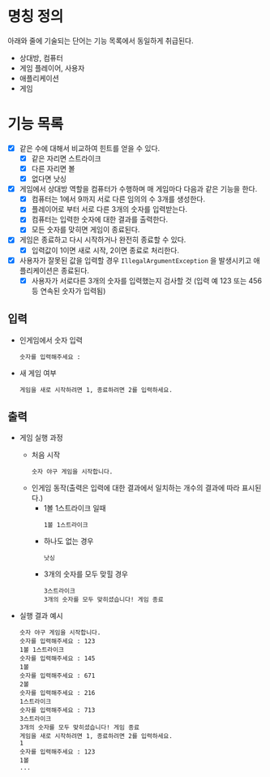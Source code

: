 # 명칭 정의
아래와 줄에 기술되는 단어는 기능 목록에서 동일하게 취급된다.
- 상대방, 컴퓨터
- 게임 플레이어, 사용자
- 애플리케이션
- 게임

# 기능 목록
- [x] 같은 수에 대해서 비교하여 힌트를 얻을 수 있다.  
    - [x] 같은 자리면 스트라이크  
    - [x] 다른 자리면 볼  
    - [x] 없다면 낫싱  

- [x] 게임에서 상대방 역할을 컴퓨터가 수행하며 매 게임마다 다음과 같은 기능을 한다.  
    - [x] 컴퓨터는 1에서 9까지 서로 다른 임의의 수 3개를 생성한다.  
    - [x] 플레이어로 부터 서로 다른 3개의 숫자를 입력받는다.  
    - [x] 컴퓨터는 입력한 숫자에 대한 결과를 출력한다.  
    - [x] 모든 숫자를 맞히면 게임이 종료된다.  

- [x] 게임은 종료하고 다시 시작하거나 완전히 종료할 수 있다.
    - [x] 입력값이 1이면 새로 시작, 2이면 종료로 처리한다.

- [x] 사용자가 잘못된 값을 입력할 경우 `IllegalArgumentException` 을 발생시키고 애플리케이션은 종료된다.  
    - [x] 사용자가 서로다른 3개의 숫자를 입력했는지 검사할 것 (입력 예 123 또는 456 등 연속된 숫자가 입력됨)  

## 입력
- 인게임에서 숫자 입력
    ```
    숫자를 입력해주세요 : 
    ```
- 새 게임 여부
    ```
    게임을 새로 시작하려면 1, 종료하려면 2를 입력하세요.
    ```

## 출력
- 게임 실행 과정
    - 처음 시작
        ```
        숫자 야구 게임을 시작합니다.
        ```
    - 인게임 동작(출력은 입력에 대한 결과에서 일치하는 개수의 결과에 따라 표시된다.)
        - 1볼 1스트라이크 일때
            ```
            1볼 1스트라이크
            ```
        - 하나도 없는 경우
            ```
            낫싱
            ```
        - 3개의 숫자를 모두 맞힐 경우
            ```
            3스트라이크
            3개의 숫자를 모두 맞히셨습니다! 게임 종료
            ```

- 실행 결과 예시
    ```
    숫자 야구 게임을 시작합니다.
    숫자를 입력해주세요 : 123
    1볼 1스트라이크
    숫자를 입력해주세요 : 145
    1볼
    숫자를 입력해주세요 : 671
    2볼
    숫자를 입력해주세요 : 216
    1스트라이크
    숫자를 입력해주세요 : 713
    3스트라이크
    3개의 숫자를 모두 맞히셨습니다! 게임 종료
    게임을 새로 시작하려면 1, 종료하려면 2를 입력하세요.
    1
    숫자를 입력해주세요 : 123
    1볼
    ...
    ```